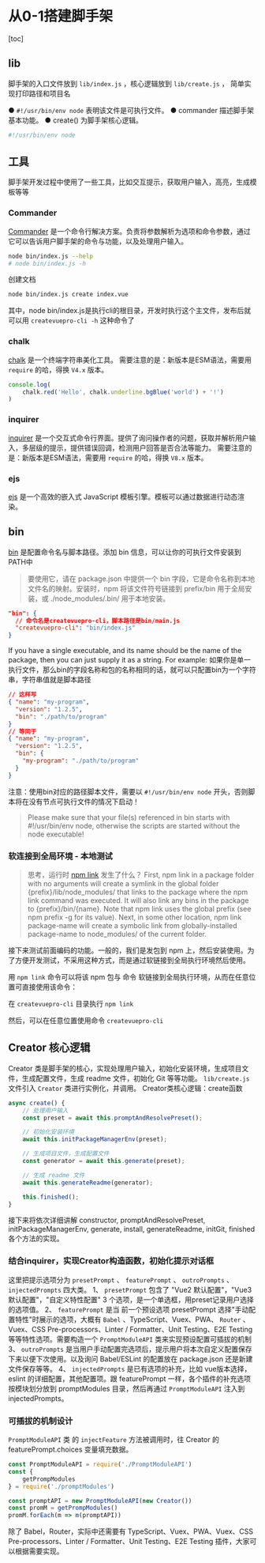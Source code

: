 # 从0-1搭建脚手架

[toc]


## lib

脚手架的入口文件放到 `lib/index.js` ，核心逻辑放到 `lib/create.js` ， 简单实现打印路径和项目名

● `#!/usr/bin/env node` 表明该文件是可执行文件。
● commander 描述脚手架基本功能。
● create() 为脚手架核心逻辑。

```js
#!/usr/bin/env node
```

## 工具

脚手架开发过程中使用了一些工具，比如交互提示，获取用户输入，高亮，生成模板等等

### Commander

[Commander](https://github.com/tj/commander.js/blob/master/Readme_zh-CN.md) 是一个命令行解决方案。负责将参数解析为选项和命令参数，通过它可以告诉用户脚手架的命令与功能，以及处理用户输入。

```bash
node bin/index.js --help
# node bin/index.js -h
```

创建文档

```bash
node bin/index.js create index.vue
```

其中，node bin/index.js是执行cli的根目录，开发时执行这个主文件，发布后就可以用 `createvuepro-cli -h` 这种命令了

### chalk

[chalk](https://github.com/chalk/chalk) 是一个终端字符串美化工具。
需要注意的是：新版本是ESM语法，需要用 `require` 的哈，得换 `V4.x` 版本。

```js
console.log(
    chalk.red('Hello', chalk.underline.bgBlue('world') + '!')
)
```

### inquirer

[inquirer](https://github.com/SBoudrias/Inquirer.js) 是一个交互式命令行界面。提供了询问操作者的问题，获取并解析用户输入，多层级的提示，提供错误回调，检测用户回答是否合法等能力。
需要注意的是：新版本是ESM语法，需要用 `require` 的哈，得换 `V8.x` 版本。

### ejs

[ejs](https://github.com/mde/ejs) 是一个高效的嵌入式 JavaScript 模板引擎。模板可以通过数据进行动态渲染。

## bin

[bin](https://docs.npmjs.com/cli/v6/configuring-npm/package-json#bin) 是配置命令名与脚本路径。添加 bin 信息，可以让你的可执行文件安装到PATH中

> 要使用它，请在 package.json 中提供一个 bin 字段，它是命令名称到本地文件名的映射。安装时，npm 将该文件符号链接到 prefix/bin 用于全局安装，或 ./node_modules/.bin/ 用于本地安装。

```json
"bin": {
  // 命令名是createvuepro-cli，脚本路径是bin/main.js
  "createvuepro-cli": "bin/index.js"
}
```

If you have a single executable, and its name should be the name of the package, then you can just supply it as a string. For example:
如果你是单一执行文件，那么bin的字段名称和包的名称相同的话，就可以只配置bin为一个字符串，字符串值就是脚本路径

```json
// 这样写
{ "name": "my-program",
  "version": "1.2.5",
  "bin": "./path/to/program" 
}
// 等同于
{ "name": "my-program",
  "version": "1.2.5",
  "bin": {
    "my-program": "./path/to/program"
  } 
}
```

注意：使用bin对应的路径脚本文件，需要以 `#!/usr/bin/env node` 开头，否则脚本将在没有节点可执行文件的情况下启动！

> Please make sure that your file(s) referenced in bin starts with #!/usr/bin/env node, otherwise the scripts are started without the node executable!

### 软连接到全局环境 - 本地测试

> 思考，运行时 [npm link](https://docs.npmjs.com/cli/v8/commands/npm-link)  发生了什么？
> First, npm link in a package folder with no arguments will create a symlink in the global folder {prefix}/lib/node_modules/<package> that links to the package where the npm link command was executed. It will also link any bins in the package to {prefix}/bin/{name}. Note that npm link uses the global prefix (see npm prefix -g for its value).
> Next, in some other location, npm link package-name will create a symbolic link from globally-installed package-name to node_modules/ of the current folder.

接下来测试前面编码的功能。一般的，我们是发包到 npm 上，然后安装使用。为了方便开发测试，不采用这种方式，而是通过软链接到全局执行环境然后使用。

用 `npm link` 命令可以将该 npm 包与 命令 软链接到全局执行环境，从而在任意位置可直接使用该命令：

在 `createvuepro-cli` 目录执行 `npm link`

然后，可以在任意位置使用命令 `createvuepro-cli`

## Creator 核心逻辑

Creator 类是脚手架的核心，实现处理用户输入，初始化安装环境，生成项目文件，生成配置文件，生成 readme 文件，初始化 Git 等等功能。
`lib/create.js` 文件引入 `Creator` 类进行实例化，并调用。
Creator类核心逻辑：create函数

```js
async create() {
    // 处理用户输入
    const preset = await this.promptAndResolvePreset();

    // 初始化安装环境
    await this.initPackageManagerEnv(preset);

    // 生成项目文件，生成配置文件
    const generator = await this.generate(preset);

    // 生成 readme 文件
    await this.generateReadme(generator);

    this.finished();
}
```

接下来将依次详细讲解 constructor, promptAndResolvePreset, initPackageManagerEnv, generate, install, generateReadme, initGit, finished 各个方法的实现。

### 结合inquirer，实现Creator构造函数，初始化提示对话框

这里把提示选项分为 `presetPrompt` 、 `featurePrompt` 、 `outroPrompts` 、 `injectedPrompts` 四大类。
1、 `presetPrompt` 包含了 "Vue2 默认配置"，"Vue3 默认配置"，"自定义特性配置" 3 个选项，是一个单选框，用preset记录用户选择的选项值。
2、 `featurePrompt` 是当 前一个预设选项 presetPrompt 选择"手动配置特性"时展示的选项，大概有 `Babel` 、TypeScript、Vuex、PWA、 `Router` 、Vuex、CSS Pre-processors、Linter / Formatter、Unit Testing、E2E Testing 等等特性选项。需要构造一个 `PromptModuleAPI` 类来实现预设配置可插拔的机制
3、 `outroPrompts` 是当用户手动配置完选项后，提示用户将本次自定义配置保存下来以便下次使用。以及询问 Babel/ESLint 的配置放在 package.json 还是新建文件保存等等。
4、 `injectedPrompts` 是已有选项的补充，比如 vue版本选择，eslint 的详细配置，其他配置项。跟 featurePrompt 一样，各个插件的补充选项按模块划分放到 promptModules 目录，然后再通过 `PromptModuleAPI` 注入到 injectedPrompts。

### 可插拔的机制设计

`PromptModuleAPI` 类 的 `injectFeature` 方法被调用时，往 Creator 的 featurePrompt.choices 变量填充数据。

```js
const PromptModuleAPI = require('./PromptModuleAPI')
const {
    getPrompModules
} = require('./promptModules')

const promptAPI = new PromptModuleAPI(new Creator())
const promM = getPrompModules()
promM.forEach(m => m(promptAPI))
```

除了 Babel，Router，实际中还需要有 TypeScript、Vuex、PWA、Vuex、CSS Pre-processors、Linter / Formatter、Unit Testing、E2E Testing 插件，大家可以根据需要实现。